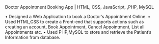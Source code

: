  Doctor Appointment Booking App | HTML, CSS, JavaScript, ,PHP, MySQL 
 
• Designed a Web Application to book a Doctor’s Appointment Online.
• Used HTML,CSS to create a Front-end that supports actions such as creating an account, Book Appointment, Cancel
Appointment, List all Appointments etc.
• Used PHP,MySQL to store and retrieve the Patient’s Information from database.

